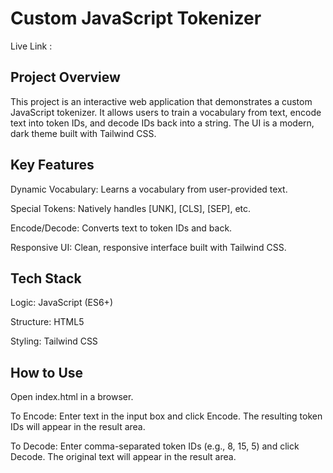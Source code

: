 # Custom JavaScript Tokenizer

Live Link : 

## Project Overview
This project is an interactive web application that demonstrates a custom JavaScript tokenizer. It allows users to train a vocabulary from text, encode text into token IDs, and decode IDs back into a string. The UI is a modern, dark theme built with Tailwind CSS.

## Key Features
Dynamic Vocabulary: Learns a vocabulary from user-provided text.

Special Tokens: Natively handles [UNK], [CLS], [SEP], etc.

Encode/Decode: Converts text to token IDs and back.

Responsive UI: Clean, responsive interface built with Tailwind CSS.

## Tech Stack
Logic: JavaScript (ES6+)

Structure: HTML5

Styling: Tailwind CSS

## How to Use
Open index.html in a browser.

To Encode: Enter text in the input box and click Encode. The resulting token IDs will appear in the result area.

To Decode: Enter comma-separated token IDs (e.g., 8, 15, 5) and click Decode. The original text will appear in the result area.

